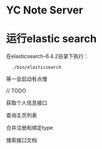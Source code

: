 # YC Note Server

# 运行elastic search

在elasticsearch-6.4.2目录下执行：

```
  ./bin/elasticsearch
```
等一会启动有点慢


// TODO

获取个人信息接口

查询主页列表

合并注册和绑定type


搜索接口文档
